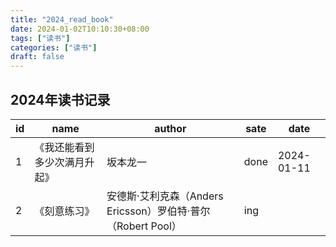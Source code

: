 ```yaml
---
title: "2024_read_book"
date: 2024-01-02T10:10:30+08:00
tags: ["读书"]
categories: ["读书"]
draft: false
---
```


## 2024年读书记录

| id  | name                         | author                                                       | sate | date       |
| --- | ---------------------------- | ------------------------------------------------------------ | ---- | ---------- |
| 1   | 《我还能看到多少次满月升起》 | 坂本龙一                                                     | done | 2024-01-11 |
| 2   | 《刻意练习》                 | 安德斯·艾利克森（Anders Ericsson）罗伯特·普尔（Robert Pool） | ing  |            |
